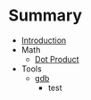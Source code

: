 # Summary

* [Introduction](README.md)
* Math
   * [Dot Product](hexo/source/_posts/math/dot_product.md)
* Tools
   * [gdb](hexo/source/_posts/tools/gdb.md)
       * test

